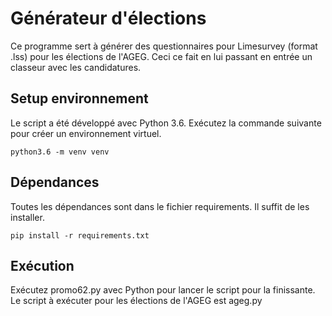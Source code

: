 # Générateur d'élections

Ce programme sert à générer des questionnaires pour Limesurvey (format .lss) pour les élections de l'AGEG. Ceci ce fait en lui passant en entrée un classeur avec les candidatures.

## Setup environnement

Le script a été développé avec Python 3.6. Exécutez la commande suivante pour créer un environnement virtuel.

```python3.6 -m venv venv```

## Dépendances

Toutes les dépendances sont dans le fichier requirements. Il suffit de les installer.

```pip install -r requirements.txt```


## Exécution

Exécutez promo62.py avec Python pour lancer le script pour la finissante. Le script à exécuter pour les élections de l'AGEG est ageg.py
